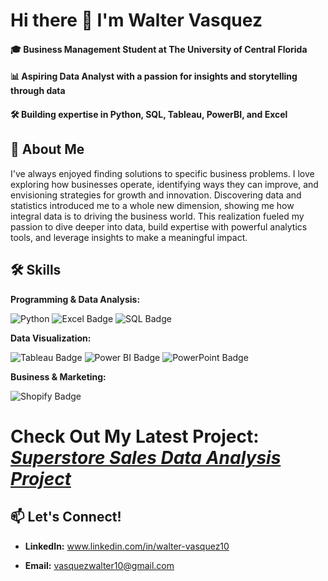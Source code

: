 # Hi there 👋 I'm Walter Vasquez
#### 🎓 Business Management Student at The University of Central Florida

#### 📊 Aspiring Data Analyst with a passion for insights and storytelling through data

#### 🛠️ Building expertise in Python, SQL, Tableau, PowerBI, and Excel 


## 🌟 About Me
I've always enjoyed finding solutions to specific business problems. I love exploring how businesses operate, identifying ways they can improve, and envisioning strategies for growth and innovation. Discovering data and statistics introduced me to a whole new dimension, showing me how integral data is to driving the business world. This realization fueled my passion to dive deeper into data, build expertise with powerful analytics tools, and leverage insights to make a meaningful impact.

## 🛠️ Skills

**Programming & Data Analysis:** 

 ![Python](https://img.shields.io/badge/python-3670A0?style=for-the-badge&logo=python&logoColor=ffdd54)   ![Excel Badge](https://img.shields.io/badge/Excel-Advanced-brightgreen?logo=microsoft-excel&logoColor=white&style=for-the-badge)   ![SQL Badge](https://img.shields.io/badge/SQL-Skills-CC2927?logo=postgresql&logoColor=white&style=for-the-badge)



**Data Visualization:** 

 ![Tableau Badge](https://img.shields.io/badge/Tableau-Skills-blue?logo=Tableau&logoColor=white&style=flat) ![Power BI Badge](https://img.shields.io/badge/Power%20BI-Skills-F2C811?logo=Power%20BI&logoColor=black&style=flat)   ![PowerPoint Badge](https://img.shields.io/badge/PowerPoint-Skills-B7472A?logo=microsoft-powerpoint&logoColor=white&style=flat)


**Business & Marketing:**

![Shopify Badge](https://img.shields.io/badge/Shopify-Skills-8DB543?logo=Shopify&logoColor=white&style=flat)


# Check Out My Latest Project:  ***[Superstore Sales Data Analysis Project](https://github.com/waltervas10/Superstore-Sales-Project)***





## 📫 Let's Connect!
- **LinkedIn:** www.linkedin.com/in/walter-vasquez10

- **Email:** vasquezwalter10@gmail.com
